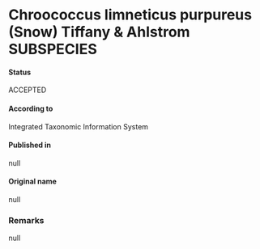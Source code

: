 # Chroococcus limneticus purpureus (Snow) Tiffany & Ahlstrom SUBSPECIES

#### Status
ACCEPTED

#### According to
Integrated Taxonomic Information System

#### Published in
null

#### Original name
null

### Remarks
null